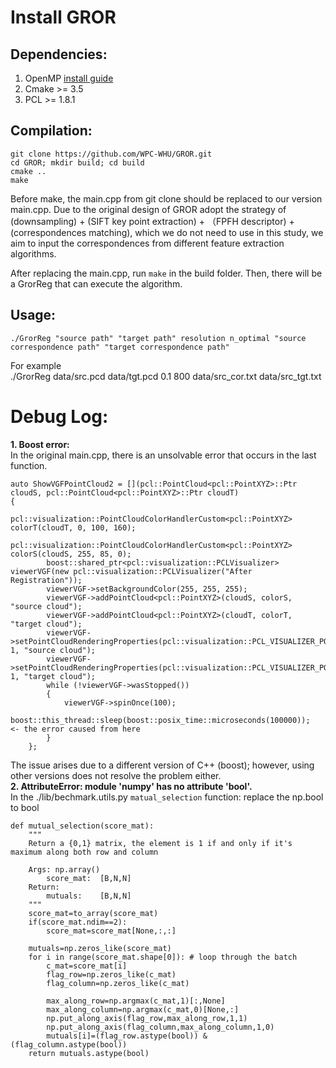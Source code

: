 
# Install GROR<br>

Dependencies:
---
1. OpenMP  [install guide](https://medium.com/swlh/openmp-on-ubuntu-1145355eeb2)
2. Cmake >= 3.5
3. PCL >= 1.8.1

Compilation:
---
```
git clone https://github.com/WPC-WHU/GROR.git
cd GROR; mkdir build; cd build
cmake ..
make
```
Before make, the main.cpp from git clone should be replaced to our version main.cpp. Due to the original design of GROR adopt the strategy of (downsampling) + (SIFT key point extraction) + （FPFH descriptor) + (correspondences matching), which we do not need to use in this study, we aim to input the correspondences from different feature extraction algorithms.

After replacing the main.cpp, run `make` in the build folder. Then, there will be a GrorReg that can execute the algorithm.

Usage:
---
```
./GrorReg "source path" "target path" resolution n_optimal "source correspondence path" "target correspondence path"
```
For example <br>
./GrorReg data/src.pcd data/tgt.pcd 0.1 800 data/src_cor.txt data/src_tgt.txt


# Debug Log:
**1. Boost error:**<br>
In the original main.cpp, there is an unsolvable error that occurs in the last function.
```
auto ShowVGFPointCloud2 = [](pcl::PointCloud<pcl::PointXYZ>::Ptr cloudS, pcl::PointCloud<pcl::PointXYZ>::Ptr cloudT)
{
		pcl::visualization::PointCloudColorHandlerCustom<pcl::PointXYZ> colorT(cloudT, 0, 100, 160);
		pcl::visualization::PointCloudColorHandlerCustom<pcl::PointXYZ> colorS(cloudS, 255, 85, 0);
		boost::shared_ptr<pcl::visualization::PCLVisualizer> viewerVGF(new pcl::visualization::PCLVisualizer("After Registration"));
		viewerVGF->setBackgroundColor(255, 255, 255);
		viewerVGF->addPointCloud<pcl::PointXYZ>(cloudS, colorS, "source cloud");
		viewerVGF->addPointCloud<pcl::PointXYZ>(cloudT, colorT, "target cloud");
		viewerVGF->setPointCloudRenderingProperties(pcl::visualization::PCL_VISUALIZER_POINT_SIZE, 1, "source cloud");
		viewerVGF->setPointCloudRenderingProperties(pcl::visualization::PCL_VISUALIZER_POINT_SIZE, 1, "target cloud");
		while (!viewerVGF->wasStopped())
		{
			viewerVGF->spinOnce(100);
			boost::this_thread::sleep(boost::posix_time::microseconds(100000));    <- the error caused from here
		}
	};
```
The issue arises due to a different version of C++ (boost); however, using other versions does not resolve the problem either.<br>
**2. AttributeError: module 'numpy' has no attribute 'bool'.**<br>
In the ./lib/bechmark.utils.py `matual_selection` function:
replace the np.bool to bool
```
def mutual_selection(score_mat):
    """
    Return a {0,1} matrix, the element is 1 if and only if it's maximum along both row and column
    
    Args: np.array()
        score_mat:  [B,N,N]
    Return:
        mutuals:    [B,N,N] 
    """
    score_mat=to_array(score_mat)
    if(score_mat.ndim==2):
        score_mat=score_mat[None,:,:]
    
    mutuals=np.zeros_like(score_mat)
    for i in range(score_mat.shape[0]): # loop through the batch
        c_mat=score_mat[i]
        flag_row=np.zeros_like(c_mat)
        flag_column=np.zeros_like(c_mat)

        max_along_row=np.argmax(c_mat,1)[:,None]
        max_along_column=np.argmax(c_mat,0)[None,:]
        np.put_along_axis(flag_row,max_along_row,1,1)
        np.put_along_axis(flag_column,max_along_column,1,0)
        mutuals[i]=(flag_row.astype(bool)) & (flag_column.astype(bool))
    return mutuals.astype(bool) 
```
